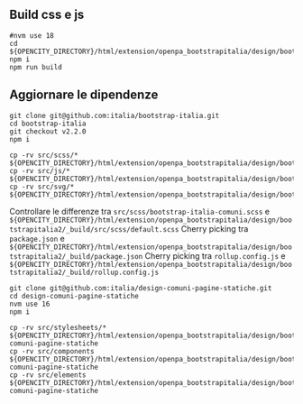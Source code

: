 
## Build css e js

```
#nvm use 18
cd ${OPENCITY_DIRECTORY}/html/extension/openpa_bootstrapitalia/design/bootstrapitalia2/_build/
npm i
npm run build
```


## Aggiornare le dipendenze

```
git clone git@github.com:italia/bootstrap-italia.git
cd bootstrap-italia
git checkout v2.2.0
npm i

cp -rv src/scss/* ${OPENCITY_DIRECTORY}/html/extension/openpa_bootstrapitalia/design/bootstrapitalia2/_build/src/scss
cp -rv src/js/* ${OPENCITY_DIRECTORY}/html/extension/openpa_bootstrapitalia/design/bootstrapitalia2/_build/src/js
cp -rv src/svg/* ${OPENCITY_DIRECTORY}/html/extension/openpa_bootstrapitalia/design/bootstrapitalia2/_build/src/svg
```

Controllare le differenze tra `src/scss/bootstrap-italia-comuni.scss` e `${OPENCITY_DIRECTORY}/html/extension/openpa_bootstrapitalia/design/bootstrapitalia2/_build/src/scss/default.scss`
Cherry picking tra `package.json` e `${OPENCITY_DIRECTORY}/html/extension/openpa_bootstrapitalia/design/bootstrapitalia2/_build/package.json`
Cherry picking tra `rollup.config.js` e `${OPENCITY_DIRECTORY}/html/extension/openpa_bootstrapitalia/design/bootstrapitalia2/_build/rollup.config.js`
```
git clone git@github.com:italia/design-comuni-pagine-statiche.git
cd design-comuni-pagine-statiche
nvm use 16
npm i

cp -rv src/stylesheets/* ${OPENCITY_DIRECTORY}/html/extension/openpa_bootstrapitalia/design/bootstrapitalia2/_build/design-comuni-pagine-statiche
cp -rv src/components ${OPENCITY_DIRECTORY}/html/extension/openpa_bootstrapitalia/design/bootstrapitalia2/_build/design-comuni-pagine-statiche
cp -rv src/elements ${OPENCITY_DIRECTORY}/html/extension/openpa_bootstrapitalia/design/bootstrapitalia2/_build/design-comuni-pagine-statiche
```